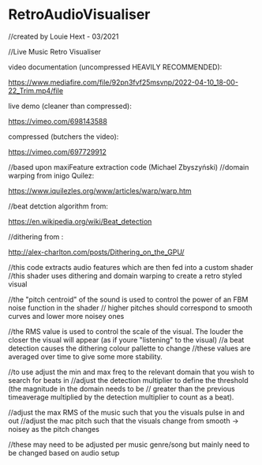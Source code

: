 # RetroAudioVisualiser
//created by Louie Hext - 03/2021

//Live Music Retro Visualiser

video documentation 
(uncompressed HEAVILY RECOMMENDED):

https://www.mediafire.com/file/92pn3fvf25msvnp/2022-04-10_18-00-22_Trim.mp4/file

live demo (cleaner than compressed):

https://vimeo.com/698143588

compressed (butchers the video):

https://vimeo.com/697729912
                      
//based upon maxiFeature extraction code (Michael Zbyszyński)
//domain warping from inigo Quilez:

https://www.iquilezles.org/www/articles/warp/warp.htm

//beat detction algorithm from:

https://en.wikipedia.org/wiki/Beat_detection

//dithering from :

http://alex-charlton.com/posts/Dithering_on_the_GPU/

//this code extracts audio features which are then fed into a custom shader
//this shader uses dithering and domain warping to create a retro styled visual

//the "pitch centroid" of the sound is used to control the power of an FBM noise function in the shader
// higher pitches should correspond to smooth curves and lower more noisey ones

//the RMS value is used to control the scale of the visual. The louder the closer the visual will appear (as if youre "listening" to the visual)
//a beat detection causes the dithering colour pallette to change
//these values are averaged over time to give some more stability. 

//to use adjust the min and max freq to the relevant domain that you wish to search for beats in
//adjust the detection multiplier to define the threshold (the magnitude in the domain needs to be
// greater than the previous timeaverage multiplied by the detection multiplier to count as a beat).

//adjust the max RMS of the music such that you the visuals pulse in and out
//adjust the mac pitch such that the visuals change from smooth -> noisey as the pitch changes

//these may need to be adjusted per music genre/song but mainly need to be changed based on audio setup

